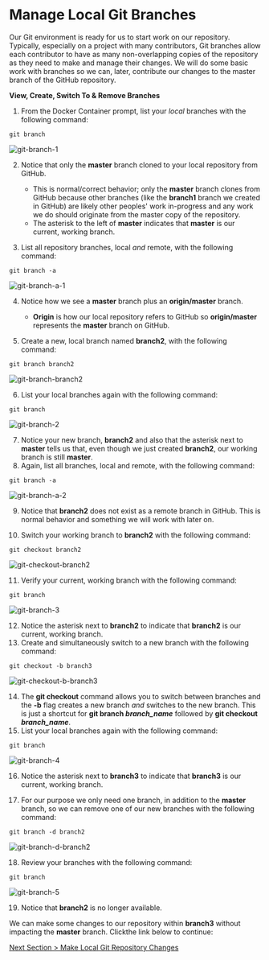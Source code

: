 # Manage Local Git Branches

Our Git environment is ready for us to start work on our repository.  Typically, especially on a project with many contributors, Git branches allow each contributor to have as many non-overlapping copies of the repository as they need to make and manage their changes.  We will do some basic work with branches so we can, later, contribute our changes to the master branch of the GitHub repository.



**View, Create, Switch To & Remove Branches**

1. From the Docker Container prompt, list your *local* branches with the following command:

```shell
git branch
```

![git-branch-1](../images/git-branch-1.png)



2. Notice that only the **master** branch cloned to your local repository from GitHub.
   - This is normal/correct behavior; only the **master** branch clones from GitHub because other branches (like the **branch1** branch we created in GitHub) are likely other peoples' work in-progress and any work we do should originate from the master copy of the repository.
   - The asterisk to the left of **master** indicates that **master** is our current, working branch.

3. List all repository branches, local *and* remote, with the following command:

```shell
git branch -a
```

![git-branch-a-1](../images/git-branch-a-1.png)



4. Notice how we see a **master** branch plus an **origin/master** branch.
   - **Origin** is how our local repository refers to GitHub so **origin/master** represents the **master** branch on GitHub.

5. Create a new, local branch named **branch2**, with the following command:

```shell
git branch branch2
```

![git-branch-branch2](../images/git-branch-branch2.png)



6. List your local branches again with the following command:

```shell
git branch
```

![git-branch-2](../images/git-branch-2.png)



7. Notice your new branch, **branch2** and also that the asterisk next to **master** tells us that, even though we just created **branch2**, our working branch is still **master**.
8. Again, list all branches, local and remote, with the following command:

```shell
git branch -a
```

![git-branch-a-2](../images/git-branch-a-2.png)



9. Notice that **branch2** does not exist as a remote branch in GitHub.  This is normal behavior and something we will work with later on.

10. Switch your working branch to **branch2** with the following command:

```shell
git checkout branch2
```

![git-checkout-branch2](../images/git-checkout-branch2.png)



11. Verify your current, working branch with the following command:

```shell
git branch
```

![git-branch-3](../images/git-branch-3.png)



12. Notice the asterisk next to **branch2** to indicate that **branch2** is our current, working branch.
13. Create and simultaneously switch to a new branch with the following command:

```shell
git checkout -b branch3
```

![git-checkout-b-branch3](../images/git-checkout-b-branch3.png)



14. The **git checkout** command allows you to switch between branches and the **-b** flag creates a new branch *and* switches to the new branch.  This is just a shortcut for **git branch *branch_name*** followed by **git checkout *branch_name***.
15. List your local branches again with the following command:

```shell
git branch
```

![git-branch-4](../images/git-branch-4.png)



16. Notice the asterisk next to **branch3** to indicate that **branch3** is our current, working branch.

17. For our purpose we only need one branch, in addition to the **master** branch, so we can remove one of our new branches with the following command:

```shell
git branch -d branch2
```

![git-branch-d-branch2](../images/git-branch-d-branch2.png)



18. Review your branches with the following command:

```shell
git branch
```

![git-branch-5](../images/git-branch-5.png)



19. Notice that **branch2** is no longer available.



We can make some changes to our repository within **branch3** without impacting the **master** branch.  Clickthe link below to continue:

[Next Section > Make Local Git Repository Changes](section_8.md "Make Local Git Repository Changes")

